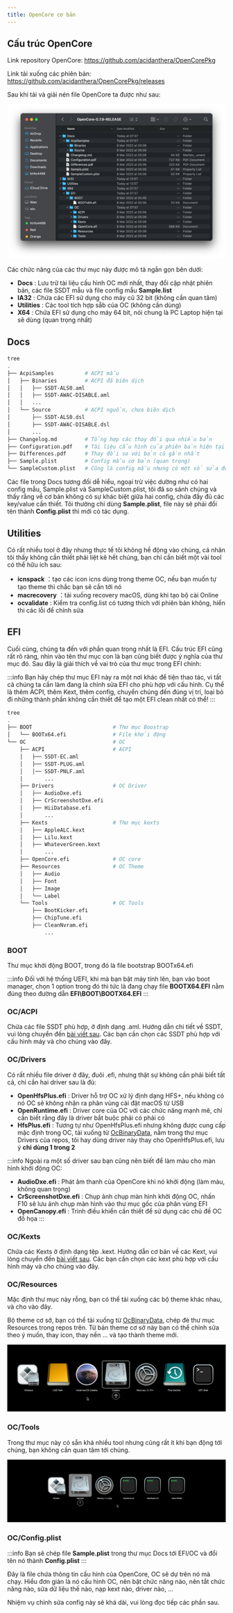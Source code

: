 ```yaml
---
title: OpenCore cơ bản
---
```



## Cấu trúc OpenCore

Link repository OpenCore: https://github.com/acidanthera/OpenCorePkg

Link tải xuống các phiên bản: https://github.com/acidanthera/OpenCorePkg/releases

Sau khi tải và giải nén file OpenCore ta được như sau:

![oc-struct](/img/docs/usb-creation/oc-struct.png)

Các chức năng của các thư mục này được mô tả ngắn gọn bên dưới:

+ **Docs** : Lưu trữ tài liệu cấu hình OC mới nhất, thay đổi cập nhật phiên bản, các file SSDT mẫu và file config mẫu **Sample.list**
+ **IA32** : Chứa các EFI sử dụng cho máy cũ 32 bit (không cần quan tâm)
+ **Utilities** : Các tool tích hợp sẵb của OC (không cần dùng)
+ **X64** : Chứa EFI sử dụng cho máy 64 bit, nói chung là PC Laptop hiện tại sẽ dùng (quan trọng nhất)

## Docs

```bash title="~/Downloads/OpenCore-0.7.9-RELEASE/Docs"
tree
.
├── AcpiSamples          # ACPI mẫu
│   ├── Binaries         # ACPI đã biên dịch
│   │   ├── SSDT-ALS0.aml
│   │   ├── SSDT-AWAC-DISABLE.aml
│   │   ...
│   └── Source           # ACPI nguồn, chưa biên dịch
│       ├── SSDT-ALS0.dsl
│       ├── SSDT-AWAC-DISABLE.dsl
│     	...
├── Changelog.md         # Tổng hợp các thay đổi qua nhiều bản
├── Configuration.pdf    # Tài liệu cấu hình của phiên bản hiện tại
├── Differences.pdf      # Thay đổi so với bản cũ gần nhất
├── Sample.plist         # Config mẫu cơ bản (quan trọng)
└── SampleCustom.plist   # Cũng là config mẫu nhưng có một số sửa đổi
```

Các file trong Docs tương đối dễ hiểu, ngoại trừ việc dường như có hai config mẫu, Sample.plist và SampleCustom.plist, tôi đã so sánh chúng và thấy rằng về cơ bản không có sự khác biệt giữa hai config, chứa đầy đủ các key/value cần thiết. Tôi thường chỉ dùng **Sample.plist**, file này sẽ phải đổi tên thành **Config.plist** thì mới có tác dụng.

## Utilities

Có rất nhiều tool ở đây nhưng thực tế tôi không hề động vào chúng, cá nhân tôi thấy không cần thiết phải liệt kê hết chúng, bạn chỉ cần biết một vài tool có thể hữu ích sau:

- **icnspack** ：tạo các icon icns dùng trong theme OC, nếu bạn muốn tự tạo theme thì chắc bạn sẽ cần tới nó 
- **macrecovery** ：tải xuống recovery macOS, dùng khi tạo bộ cài Online
- **ocvalidate** : Kiểm tra config.list có tương thích với phiên bản không, hiển thi các lỗi để chỉnh sửa

## EFI

Cuối cùng, chúng ta đến với phần quan trọng nhất là EFI. Cấu trúc EFI cũng rất rõ ràng, nhìn vào tên thư mục con là bạn cũng biết được ý nghĩa của thư mục đó. Sau đây là giải thích về vai trò của thư mục trong EFI chính:

:::info
Bạn hãy chép thư mục EFI này ra một nơi khác để tiện thao tác, vì tất cả chúng ta cần làm đang là chỉnh sửa EFI cho phù hợp với cấu hình. Cụ thể là thêm ACPI, thêm Kext, thêm config, chuyển chúng đến đúng vị trí, loại bỏ đi những thành phần không cần thiết để tạo một EFI clean nhất có thể!
:::

```bash title="~/Downloads/OpenCore-0.7.9-RELEASE/X64/EFI"
tree
.
├── BOOT                          # Thư mục Boostrap
│   └── BOOTx64.efi               # File khởi động
└── OC                            # OC 
    ├── ACPI			          # ACPI 
    │   ├── SSDT-EC.aml
    │   ├── SSDT-PLUG.aml
    │   │── SSDT-PNLF.aml
    │       ...
    ├── Drivers                   # OC Driver
    │   ├── AudioDxe.efi
    │   ├── CrScreenshotDxe.efi
    │   ├── HiiDatabase.efi
    │       ...
    ├── Kexts                     # Thư mục kexts 
    │   ├── AppleALC.kext
    │   ├── Lilu.kext
    │   ├── WhateverGreen.kext
    │       ...
    ├── OpenCore.efi              # OC core
    ├── Resources                 # OC Theme
    │   ├── Audio
    │   ├── Font
    │   ├── Image
    │   └── Label
    └── Tools                     # OC Tools
        ├── BootKicker.efi
        ├── ChipTune.efi
        ├── CleanNvram.efi
            ...
```

### BOOT
Thư mục khởi động BOOT, trong đó là file bootstrap BOOTx64.efi

:::info
Đối với hệ thống UEFI, khi mà bạn bật máy tính lên, bạn vào boot manager, chọn 1 option trong đó thì tức là đang chạy file **BOOTX64.EFI** nằm đúng theo đường dẫn **EFI\BOOT\BOOTX64.EFI**
:::

### OC/ACPI

Chứa các file SSDT phù hợp, ở định dạng .aml. Hướng dẫn chi tiết về SSDT, vui lòng chuyển đến [bài viết sau](/docs/usb-creation/basic-acpi). Các bạn cần chọn các SSDT phù hợp với cấu hình máy và cho chúng vào đây.

### OC/Drivers

Có rất nhiều file driver ở đây, đuôi .efi, nhưng thật sự không cần phải biết tất cả, chỉ cần hai driver sau là đủ:

+ **OpenHfsPlus.efi** : Driver hỗ trợ OC xử lý định dạng HFS+, nếu không có nó OC sẽ không nhận ra phân vùng cài đặt macOS từ USB
+ **OpenRuntime.efi** : Driver core của OC với các chức năng mạnh mẽ, chỉ cần biết rằng đây là driver bắt buộc phải có phải có
+ **HfsPlus.efi** : Tương tự như OpenHfsPlus.efi nhưng không được cung cấp mặc định trong OC, tải xuống từ [OcBinaryData](https://github.com/acidanthera/OcBinaryData), nằm trong thư mục Drivers của repos, tôi hay dùng driver này thay cho OpenHfsPlus.efi, lưu ý **chỉ dùng 1 trong 2**



:::info
Ngoài ra một số driver sau bạn cũng nên biết để làm màu cho màn hình khởi động OC:
+ **AudioDxe.efi** : Phát âm thanh của OpenCore khi nó khởi động (làm màu, không quan trọng)
+ **CrScreenshotDxe.efi** : Chụp ảnh chụp màn hình khởi động OC, nhấn F10 sẽ lưu ảnh chụp màn hình vào thư mục gốc của phân vùng EFI
+ **OpenCanopy.efi** : Trình điều khiển cần thiết để sử dụng các chủ đề OC đồ họa
:::

### OC/Kexts

Chứa các Kexts ở định dạng tệp .kext. Hướng dẫn cơ bản về các Kext, vui lòng chuyển đến [bài viết sau](/docs/usb-creation/basic-kext). Các bạn cần chọn các kext phù hợp với cấu hình máy và cho chúng vào đây.

### OC/Resources

Mặc định thư mục này rỗng, bạn có thể tải xuống các bộ theme khác nhau, và cho vào đây.

Bộ theme cơ sở, bạn có thể tải xuống từ [OcBinaryData](https://github.com/acidanthera/OcBinaryData), chép đè thư mục Resources trong repos trên. Từ bản theme cơ sở này bạn có thể chỉnh sửa theo ý muốn, thay icon, thay nền ... và tạo thành theme mới.

![oc-theme](/img/docs/usb-creation/oc-theme.png)

### OC/Tools

Trong thư mục này có sẵn khá nhiều tool nhưng cũng rất ít khi bạn động tới chúng, bạn không cần quan tâm tới chúng.

![oc-tools](/img/docs/usb-creation/oc-tools.png)

### OC/Config.plist

:::info
Bạn sẽ chép file **Sample.plist** trong thư mục Docs tới EFI/OC và đổi tên nó thành **Config.plist**
:::

Đây là file chứa thông tin cấu hình của OpenCore, OC sẽ dự trên nó mà chạy. Hiểu đơn giản là nó cấu hình OC, nên bật chức năng nào, nên tắt chức năng nào, sửa dữ liệu thế nào, nạp kext nào, driver nào, ...

Nhiệm vụ chỉnh sửa config này sẽ khá dài, vui lòng đọc tiếp các phần sau.

